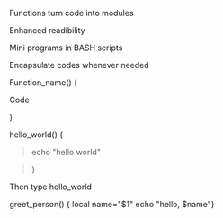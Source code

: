 Functions turn code into modules 

Enhanced readibility 

 

Mini programs in BASH scripts 

Encapsulate codes whenever needed 

 

Function_name() { 

Code 

} 

 

hello_world() { 

> echo "hello world" 

> } 

 

Then type hello_world 

 

greet_person() { local name="$1"  echo "hello, $name"} 
